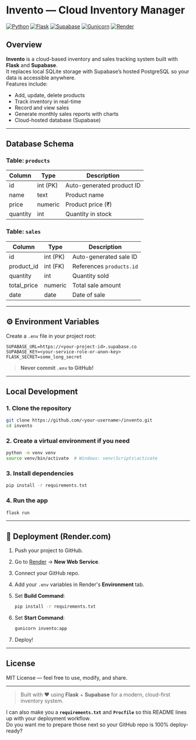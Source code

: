 
# Invento — Cloud Inventory Manager

[![Python](https://img.shields.io/badge/Python-3.11-blue?logo=python)](https://www.python.org/)
[![Flask](https://img.shields.io/badge/Flask-2.3-lightgrey?logo=flask)](https://flask.palletsprojects.com/)
[![Supabase](https://img.shields.io/badge/Database-Supabase-brightgreen?logo=supabase)](https://supabase.com/)
[![Gunicorn](https://img.shields.io/badge/Server-Gunicorn-green?logo=gunicorn)](https://gunicorn.org/)
[![Render](https://img.shields.io/badge/Deploy-Render-blue?logo=render)](https://render.com/)

##  Overview
**Invento** is a cloud-based inventory and sales tracking system built with **Flask** and **Supabase**.  
It replaces local SQLite storage with Supabase’s hosted PostgreSQL so your data is accessible anywhere.  
Features include:
- Add, update, delete products
- Track inventory in real-time
- Record and view sales
- Generate monthly sales reports with charts
- Cloud-hosted database (Supabase)

---

##  Database Schema

### **Table: `products`**
| Column     | Type      | Description                   |
|------------|-----------|-------------------------------|
| id         | int (PK)  | Auto-generated product ID      |
| name       | text      | Product name                   |
| price      | numeric   | Product price (₹)              |
| quantity   | int       | Quantity in stock              |

### **Table: `sales`**
| Column     | Type      | Description                   |
|------------|-----------|-------------------------------|
| id         | int (PK)  | Auto-generated sale ID         |
| product_id | int (FK)  | References `products.id`       |
| quantity   | int       | Quantity sold                  |
| total_price| numeric   | Total sale amount              |
| date       | date      | Date of sale                   |

---

## ⚙️ Environment Variables

Create a `.env` file in your project root:

```env
SUPABASE_URL=https://<your-project-id>.supabase.co
SUPABASE_KEY=<your-service-role-or-anon-key>
FLASK_SECRET=some_long_secret
````

>  **Never commit `.env` to GitHub!**

---

##  Local Development

### **1. Clone the repository**

```bash
git clone https://github.com/<your-username>/invento.git
cd invento
```

### **2. Create a virtual environment if you need**

```bash
python -m venv venv
source venv/bin/activate  # Windows: venv\Scripts\activate
```

### **3. Install dependencies**

```bash
pip install -r requirements.txt
```

### **4. Run the app**

```bash
flask run
```

---

## 🚀 Deployment (Render.com)

1. Push your project to GitHub.
2. Go to [Render](https://render.com) → **New Web Service**.
3. Connect your GitHub repo.
4. Add your `.env` variables in Render's **Environment** tab.
5. Set **Build Command**:

   ```bash
   pip install -r requirements.txt
   ```
6. Set **Start Command**:

   ```bash
   gunicorn invento:app
   ```
7. Deploy!

---



##  License

MIT License — feel free to use, modify, and share.

---

> Built with ❤ using **Flask** + **Supabase** for a modern, cloud-first inventory system.





I can also make you a **`requirements.txt`** and **`Procfile`** so this README lines up with your deployment workflow.  
Do you want me to prepare those next so your GitHub repo is 100% deploy-ready?
```
